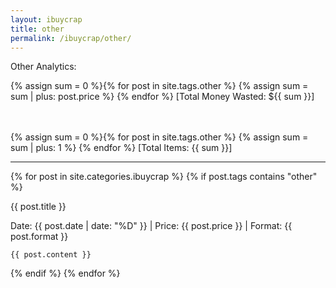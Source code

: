 ```yaml
---
layout: ibuycrap
title: other
permalink: /ibuycrap/other/
---
```


<p id="description">
    Other Analytics: 
    
</p> 

<p id="description">

{% assign sum = 0 %}{% for post in site.tags.other %}
    {% assign sum = sum | plus: post.price %}
{% endfor %}
[Total Money Wasted: ${{ sum }}]
<!--Working-->
<br>
<br>
{% assign sum = 0 %}{% for post in site.tags.other %}
    {% assign sum = sum | plus: 1 %}
{% endfor %}
[Total Items: {{ sum }}]  
<!--Workwing-->
</p>

___

{% for post in site.categories.ibuycrap  %}
  {% if post.tags contains "other" %}
   <div class="lamlog">
    <p class="info">
     {{ post.title }}
    </p>
    <p class="info"> Date: {{ post.date | date: "%D" }} | Price: {{ post.price }} | Format: {{ post.format }} </p>

    {{ post.content }}
</div>
   {% endif %}
{% endfor %}

